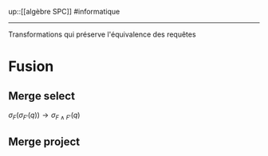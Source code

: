 up::[[algèbre SPC]]
#informatique

----
Transformations qui préserve l'équivalence des requêtes

# Fusion

## Merge select
$\sigma_{F}(\sigma_{F'}(q)) \to \sigma_{F\wedge F'}(q)$

## Merge project
